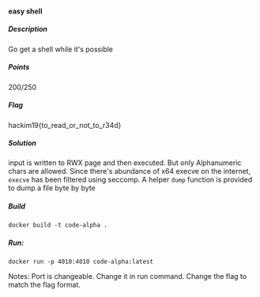 #### easy shell

##### Description

Go get a shell while it's possible

##### Points

200/250

##### Flag

hackim19{to_read_or_not_to_r34d}

##### Solution

input is written to RWX page and then executed. But only Alphanumeric chars are
allowed. Since there's abundance of x64 execve on the internet, `execve` has
been filtered using seccomp. A helper `dump` function is provided to dump a file
byte by byte

##### Build
```shell
docker build -t code-alpha .
```
##### Run:
```shell
docker run -p 4010:4010 code-alpha:latest
```

Notes:
Port is changeable. Change it in run command.
Change the flag to match the flag format.
